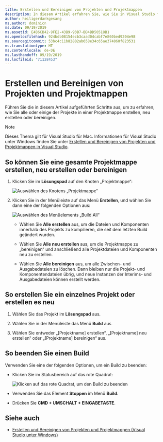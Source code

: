 ```yaml
---
title: Erstellen und Bereinigen von Projekten und Projektmappen
description: In diesem Artikel erfahren Sie, wie Sie in Visual Studio für Mac ein Projekt erstellen.
author: heiligerdankgesang
ms.author: dominicn
ms.date: 09/19/2019
ms.assetid: E4B6CB42-9FE2-43B9-93B7-BD4BD50518B1
ms.openlocfilehash: 924bdb08154ecb3caad04cabf7e860bed9204e98
ms.sourcegitcommit: 53bc4c11b82882ab658e34c65ae374060f823531
ms.translationtype: HT
ms.contentlocale: de-DE
ms.lasthandoff: 09/19/2019
ms.locfileid: "71128453"
---
```

# <a name="building-and-cleaning-projects-and-solutions"></a>Erstellen und Bereinigen von Projekten und Projektmappen

Führen Sie die in diesem Artikel aufgeführten Schritte aus, um zu erfahren, wie Sie alle oder einige der Projekte in einer Projektmappe erstellen, neu erstellen oder bereinigen.

> [!NOTE]
> Dieses Thema gilt für Visual Studio für Mac. Informationen für Visual Studio unter Windows finden Sie unter [Erstellen und Bereinigen von Projekten und Projektmappen in Visual Studio](/visualstudio/ide/building-and-cleaning-projects-and-solutions-in-visual-studio).

## <a name="to-build-rebuild-or-clean-an-entire-solution"></a>So können Sie eine gesamte Projektmappe erstellen, neu erstellen oder bereinigen

1. Klicken Sie im **Lösungspad** auf den Knoten „Projektmappe“:

    ![Auswählen des Knotens „Projektmappe“](media/compiling-and-building-image1.png)

2. Klicken Sie in der Menüleiste auf das Menü **Erstellen**, und wählen Sie dann eine der folgenden Optionen aus:

    ![Auswählen des Menüelements „Build All“](media/compiling-and-building-image2.png)

    * Wählen Sie **Alle erstellen** aus, um die Dateien und Komponenten innerhalb des Projekts zu kompilieren, die seit dem letzten Build geändert wurden.

    * Wählen Sie **Alle neu erstellen** aus, um die Projektmappe zu „bereinigen“ und anschließend alle Projektdateien und Komponenten neu zu erstellen.

    * Wählen Sie **Alle bereinigen** aus, um alle Zwischen- und Ausgabedateien zu löschen. Dann bleiben nur die Projekt- und Komponentendateien übrig, und neue Instanzen der Interims- und Ausgabedateien können erstellt werden.

## <a name="to-build-or-rebuild-a-single-project"></a>So erstellen Sie ein einzelnes Projekt oder erstellen es neu

1. Wählen Sie das Projekt im **Lösungspad** aus.

2. Wählen Sie in der Menüleiste das Menü **Build** aus.

3. Wählen Sie entweder „[Projektname] erstellen“, „[Projektname] neu erstellen“ oder „[Projektname] bereinigen“ aus.

## <a name="to-stop-a-build"></a>So beenden Sie einen Build

Verwenden Sie eine der folgenden Optionen, um ein Build zu beenden:

* Klicken Sie im Statusbereich auf das rote Quadrat:

    ![Klicken auf das rote Quadrat, um den Build zu beenden](media/compiling-and-building-image3.png)

* Verwenden Sie das Element **Stoppen** im Menü **Build**.

* Drücken Sie **CMD + UMSCHALT + EINGABETASTE**.

## <a name="see-also"></a>Siehe auch

- [Erstellen und Bereinigen von Projekten und Projektmappen (Visual Studio unter Windows)](/visualstudio/ide/building-and-cleaning-projects-and-solutions-in-visual-studio)
